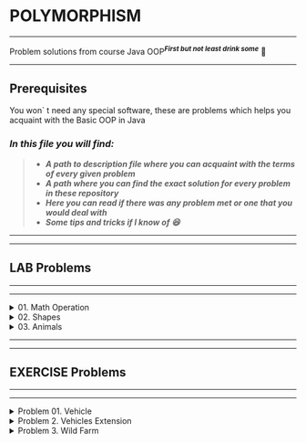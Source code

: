 # **POLYMORPHISM**
*****

Problem solutions from course Java OOP<sup>***First but not least drink some***</sup> **🍺**

************

## **Prerequisites**

You won` t need any special software, these are problems which helps you acquaint with the Basic OOP in Java

### *In this file you will find:*

> - **_***A path to description file where you can acquaint with the terms of every given problem***_**
> - ***A path where you can find the exact solution for every problem in these repository***
> - ***Here you can read if there was any problem met or one that you would deal with***
> - ***Some tips and tricks if I know of 😆***


******************
***************

## LAB Problems

****************
****************

<details>
<summary>01. Math Operation</summary>

 - This is the [Description :scroll:](https://github.com/SophiyaYO/Polymorphism/blob/master/src/mathOperations/DESCRIPTION.md#math-operation)

 - This is the [Solution :cherries:](https://github.com/SophiyaYO/Polymorphism/blob/master/src/mathOperations/MathOperation.java)
 
 </details>
 
 <details>
 <summary>02. Shapes</summary>
 
  - This is the [Description :scroll:](https://github.com/SophiyaYO/Polymorphism/blob/master/src/shape/DESCRIPTION.md#math-operation)
  - This is the [Solution :cherries:](https://github.com/SophiyaYO/Polymorphism/blob/master/src/shape)
  
  ### _Tips :collision: :_

  
  :point_right: _use Wrapper class Double_
  
  :point_right: _sets should be protected_ 
  
  :point_right: _getRadius should be public **final Double** getRadius_ :hocho:
  </details>
 
 <details>
 <summary>03. Animals</summary>
 
  - This is the [Description :scroll:](https://github.com/SophiyaYO/Polymorphism/blob/master/src/animal/DESCRIPTION.md#math-operation)
  - This is the [Solution :cherries:](https://github.com/SophiyaYO/Polymorphism/blob/master/src/animal)
  
  </details>
 
 ******************
 ***************
 
 ## EXERCISE Problems
 
 ****************
 ****************
 
<details>
 <summary>Problem 01. Vehicle</summary>
 
  - This is the [Description :scroll:](https://github.com/SophiyaYO/Polymorphism/blob/master/src/vehicles/DESCRIPTION.md#math-operation)
 
  - This is the [Solution :cherries:](https://github.com/SophiyaYO/Polymorphism/blob/master/src/vehicles)
  
 </details>
  
  
 <details>
   <summary>Problem 2.	Vehicles Extension</summary>
   
   - This is the [Description :scroll:](https://github.com/SophiyaYO/Polymorphism/blob/master/src/vehiclesExtension/DESCRIPTION.md#math-operation)
   
   - This is the [Solution :cherries:](https://github.com/SophiyaYO/Polymorphism/blob/master/src/vehiclesExtension)
    
   </details>
   
 
<details>
   <summary>Problem 3.	Wild Farm</summary>
   
   - This is the [Description :scroll:](https://github.com/SophiyaYO/Polymorphism/blob/master/src/wildFarm/DESCRIPTION.md#math-operation)
   
   - This is the [Solution :cherries:](https://github.com/SophiyaYO/Polymorphism/blob/master/src/wildFarm)
    
</details>